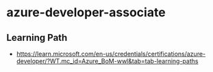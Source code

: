 # azure-developer-associate

## Learning Path
- https://learn.microsoft.com/en-us/credentials/certifications/azure-developer/?WT.mc_id=Azure_BoM-wwl&tab=tab-learning-paths
